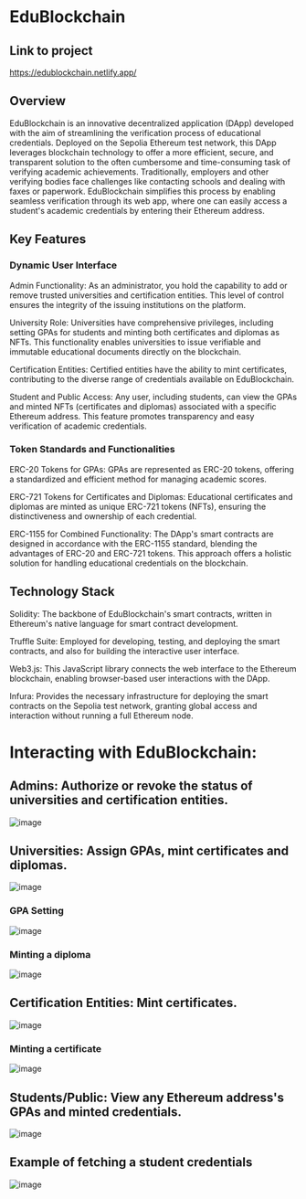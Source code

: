 ﻿# EduBlockchain

## Link to project 
https://edublockchain.netlify.app/

## Overview
EduBlockchain is an innovative decentralized application (DApp) developed with the aim of streamlining the verification process of educational credentials. Deployed on the Sepolia Ethereum test network, this DApp leverages blockchain technology to offer a more efficient, secure, and transparent solution to the often cumbersome and time-consuming task of verifying academic achievements. Traditionally, employers and other verifying bodies face challenges like contacting schools and dealing with faxes or paperwork. EduBlockchain simplifies this process by enabling seamless verification through its web app, where one can easily access a student's academic credentials by entering their Ethereum address.


## Key Features
### Dynamic User Interface
Admin Functionality: As an administrator, you hold the capability to add or remove trusted universities and certification entities. This level of control ensures the integrity of the issuing institutions on the platform.

University Role: Universities have comprehensive privileges, including setting GPAs for students and minting both certificates and diplomas as NFTs. This functionality enables universities to issue verifiable and immutable educational documents directly on the blockchain.

Certification Entities: Certified entities have the ability to mint certificates, contributing to the diverse range of credentials available on EduBlockchain.

Student and Public Access: Any user, including students, can view the GPAs and minted NFTs (certificates and diplomas) associated with a specific Ethereum address. This feature promotes transparency and easy verification of academic credentials.

### Token Standards and Functionalities
ERC-20 Tokens for GPAs: GPAs are represented as ERC-20 tokens, offering a standardized and efficient method for managing academic scores.

ERC-721 Tokens for Certificates and Diplomas: Educational certificates and diplomas are minted as unique ERC-721 tokens (NFTs), ensuring the distinctiveness and ownership of each credential.

ERC-1155 for Combined Functionality: The DApp's smart contracts are designed in accordance with the ERC-1155 standard, blending the advantages of ERC-20 and ERC-721 tokens. This approach offers a holistic solution for handling educational credentials on the blockchain.

## Technology Stack
Solidity: The backbone of EduBlockchain's smart contracts, written in Ethereum's native language for smart contract development.

Truffle Suite: Employed for developing, testing, and deploying the smart contracts, and also for building the interactive user interface.

Web3.js: This JavaScript library connects the web interface to the Ethereum blockchain, enabling browser-based user interactions with the DApp.

Infura: Provides the necessary infrastructure for deploying the smart contracts on the Sepolia test network, granting global access and interaction without running a full Ethereum node.

# Interacting with EduBlockchain:

## Admins: Authorize or revoke the status of universities and certification entities.
![image](https://github.com/stepankriminskiy/EduBlockchain/assets/98437298/917ae750-b346-4b01-b711-8eabb2454bb5)


## Universities: Assign GPAs, mint certificates and diplomas.
![image](https://github.com/stepankriminskiy/EduBlockchain/assets/98437298/3ca18494-cc99-4862-b0c7-defedbd6c15d)
### GPA Setting 
![image](https://github.com/stepankriminskiy/EduBlockchain/assets/98437298/ae7d11e5-dab3-40da-bfd3-88f4e85ce037)
### Minting a diploma
![image](https://github.com/stepankriminskiy/EduBlockchain/assets/98437298/e9652c17-6a72-4204-b2d4-1712925e6abc)



## Certification Entities: Mint certificates.
![image](https://github.com/stepankriminskiy/EduBlockchain/assets/98437298/742d3a44-6f96-47ad-92f1-7087bd128f1c)

### Minting a certificate
![image](https://github.com/stepankriminskiy/EduBlockchain/assets/98437298/6fcd9d74-9efb-42ee-a5ec-83f2c8a0b73b)

## Students/Public: View any Ethereum address's GPAs and minted credentials.
![image](https://github.com/stepankriminskiy/EduBlockchain/assets/98437298/cb1e4c18-467e-47f2-9ba6-a5871887606e)

## Example of fetching a student credentials
![image](https://github.com/stepankriminskiy/EduBlockchain/assets/98437298/71aae218-3242-437e-bc1b-d4210855cabf)



